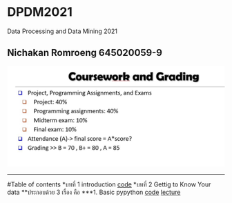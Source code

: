 # DPDM2021
Data Processing and Data Mining 2021
## Nichakan Romroeng 645020059-9


![grading image](DPDM21.JPG)


------------------------------------------------------------------------------
#Table of contents
*บทที่ 1 introduction [code](https://github.com/nicha0524/DPDM2021/blob/main/intro.ipynb)
*บทที่ 2 Gettig to Know Your data
        **ประกอบด้วย 3 เรื่อง คือ
        ***1. Basic pypython [code](https://colab.research.google.com/github/nicha0524/DPDM2021/blob/main/Data101_(chapter2).ipynb#scrollTo=JwfbsPsB0U12) [lecture](https://github.com/nicha0524/DPDM2021/blob/main/%E0%B8%AA%E0%B8%A3%E0%B8%B8%E0%B8%9B%E0%B8%9A%E0%B8%97%E0%B8%97%E0%B8%B5%E0%B9%881.pdf)
        
        
